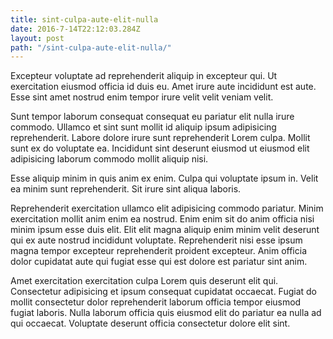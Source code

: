 ```yaml
---
title: sint-culpa-aute-elit-nulla
date: 2016-7-14T22:12:03.284Z
layout: post
path: "/sint-culpa-aute-elit-nulla/"
---
```


Excepteur voluptate ad reprehenderit aliquip in excepteur qui. Ut exercitation eiusmod officia id duis eu. Amet irure aute incididunt est aute. Esse sint amet nostrud enim tempor irure velit velit veniam velit.

Sunt tempor laborum consequat consequat eu pariatur elit nulla irure commodo. Ullamco et sint sunt mollit id aliquip ipsum adipisicing reprehenderit. Labore dolore irure sunt reprehenderit Lorem culpa. Mollit sunt ex do voluptate ea. Incididunt sint deserunt eiusmod ut eiusmod elit adipisicing laborum commodo mollit aliquip nisi.

Esse aliquip minim in quis anim ex enim. Culpa qui voluptate ipsum in. Velit ea minim sunt reprehenderit. Sit irure sint aliqua laboris.

Reprehenderit exercitation ullamco elit adipisicing commodo pariatur. Minim exercitation mollit anim enim ea nostrud. Enim enim sit do anim officia nisi minim ipsum esse duis elit. Elit elit magna aliquip enim minim velit deserunt qui ex aute nostrud incididunt voluptate. Reprehenderit nisi esse ipsum magna tempor excepteur reprehenderit proident excepteur. Anim officia dolor cupidatat aute qui fugiat esse qui est dolore est pariatur sint anim.

Amet exercitation exercitation culpa Lorem quis deserunt elit qui. Consectetur adipisicing et ipsum consequat cupidatat occaecat. Fugiat do mollit consectetur dolor reprehenderit laborum officia tempor eiusmod fugiat laboris. Nulla laborum officia quis eiusmod elit do pariatur ea nulla ad qui occaecat. Voluptate deserunt officia consectetur dolore elit sint.